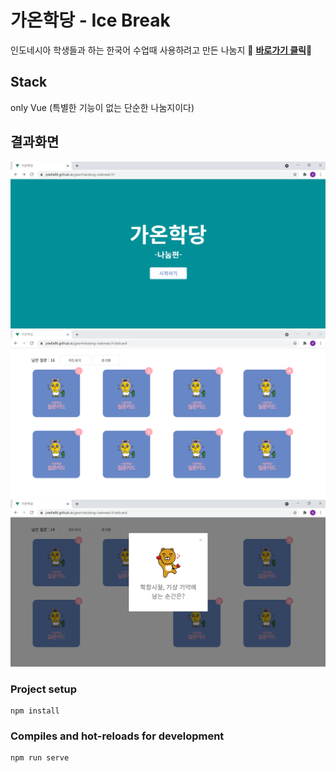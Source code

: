 # 가온학당 - Ice Break

인도네시아 학생들과 하는 한국어 수업때 사용하려고 만든 나눔지 :purple_heart:
**[바로가기 클릭](https://jstella96.github.io/gaonhakdang-icebreak/#/)**:purple_heart:

## Stack

only Vue
(특별한 기능이 없는 단순한 나눔지이다)

## 결과화면

![메인 실행화면](./readme/icebreak2.PNG)
![나눔지 실행화면1](./readme/icebreak1.png)
![나눔지 실행화면2](./readme/icebreak3.PNG)

### Project setup

```
npm install
```

### Compiles and hot-reloads for development

```
npm run serve
```

